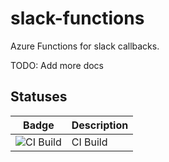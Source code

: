 # slack-functions
Azure Functions for slack callbacks.

TODO: Add more docs

## Statuses

| Badge | Description |
|:-:|:--|
| ![CI Build](https://tompostler.visualstudio.com/_apis/public/build/definitions/59d5d8a6-84be-41a0-b43a-6b99271c20fb/19/badge) | CI Build |
